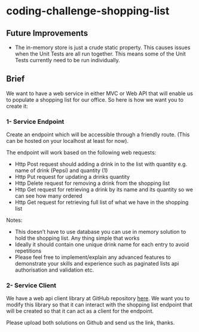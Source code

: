 # coding-challenge-shopping-list

## Future Improvements
* The in-memory store is just a crude static property. This causes issues when the Unit Tests are all run together.
This means some of the Unit Tests currently need to be run individually.

## Brief
We want to have a web service in either MVC or Web API that will enable us
to populate a shopping list for our office. So here is how we want you to
create it:

### 1- Service Endpoint
Create an endpoint which will be accessible through a friendly route.
(This can be hosted on your localhost at least for now).

The endpoint will work based on the following web requests:
* Http Post request should adding a drink in to the list with quantity e.g. name of drink (Pepsi) and quantity (1)
* Http Put request for updating a drinks quantity
* Http Delete request for removing a drink from the shopping list
* Http Get request for retrieving a drink by its name and its quantity so we can see how many ordered
* Http Get request for retrieving full list of what we have in the shopping list

Notes:
* This doesn’t have to use database you can use in memory solution to hold the shopping list. Any thing simple that works
* Ideally it should contain one unique drink name for each entry to avoid repetitions
* Please feel free to implement/explain any advanced features to demonstrate your skills and experience such as paginated lists api authorisation and validation etc.

### 2- Service Client
We have a web api client library at GitHub repository
[here](https://github.com/CKOTech/checkout-net-library). We want you to modify this library so that it can interact with the shopping list endpoint that
will be created so that it can act as a client for the endpoint.

Please upload both solutions on Github and send us the link, thanks.